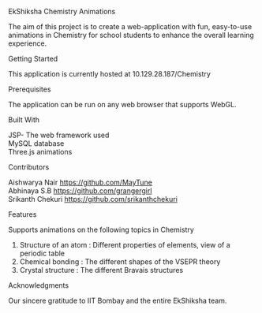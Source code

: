 EkShiksha Chemistry Animations

The aim of this project is to create a web-application with fun, easy-to-use animations in Chemistry for school students to enhance the overall learning experience.

Getting Started

This application is currently hosted at 10.129.28.187/Chemistry

Prerequisites

The application can be run on any web browser that supports WebGL.

Built With

JSP- The web framework used<br />
MySQL database<br />
Three.js animations<br />

Contributors

Aishwarya Nair      https://github.com/MayTune<br />
Abhinaya S.B        https://github.com/grangergirl<br />
Srikanth Chekuri    https://github.com/srikanthchekuri<br />

Features

Supports animations on the following topics in Chemistry
1) Structure of an atom : Different properties of elements, view of a periodic table<br />
2) Chemical bonding     : The different shapes of the VSEPR theory<br />
3) Crystal structure    : The different Bravais structures<br />

Acknowledgments

Our sincere gratitude to IIT Bombay and the entire EkShiksha team.

